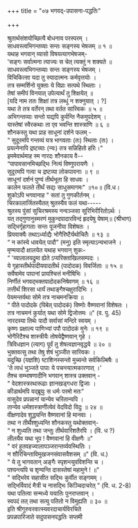 +++
title = "०७ भगवद्-उपासना-पद्धतिः"

+++
  
श्रुतार्थसंशयोच्छित्यै बोधनाय परस्परम् ।  
साधवस्त्वभिगन्तव्याः सन्तः सङ्गस्य भेषजम् ॥ १ ॥  
यथाह भगवान् व्यासो विषयत्यागभेषजम्-  
'सङ्गः सर्वात्मना त्याज्यः स चेत् त्यक्तुं न शक्यते ॥  
साधवस्त्वभिगन्तव्याः सन्तः सङ्गस्य भेषजम् ।  
विचिकित्सा यदा तु स्यादात्मनः कर्मवृत्तयोः ।  
तत्र सम्मर्शिनो युक्ताः ये विप्राः सत्पथे स्थिताः ।  
तेषां समीपं विनयात् उपेत्यार्थं तु शिक्षयेत् ॥  
\[यदि नाम ततः शिक्षां तत्र लब्धुं न शक्नुयात् । ?\]  
यथा ते तत्र वर्तेरन् तथा वर्तत सात्त्विकः ॥ ५ ॥  
अभिगन्तव्याः सन्तो यद्यपि कुर्वन्ति नैकमुपदेशम् ।  
यास्तेषां स्वैरकथाः ता एव भवन्ति शास्त्राणि ॥ ६ ॥  
शौनकस्तु यथा प्राह साधूनां दर्शने फलम् -  
“ सुदूरमपि गन्तव्यं यत्र भागवताः (तः) स्थिताः (तः) ।  
प्रयत्नेनापि द्रष्टव्याः (न्यः) तत्र सन्निहितो हरिः।"  
इममेवार्थमाह स्म नारदः शौनकाय वै--  
“पापावसानमिच्छद्भिः नित्यं विष्णुपरायणैः ।  
सुदूरमपि गत्वा च द्रष्टव्या लोकपावनाः ॥ ९ ॥  
साधूनां दर्शनं पुण्यं तीर्थभूता हि साधवः ।  
कालेन फलते तीर्थं सद्यः साधुसमागमः" ॥१०॥ (वि.ध।  
शुकोऽपि भगवानाह " सतां तु गुणकीर्तनम् ।  
चिरकालार्जितस्यैतत् श्रुतस्यैव फलं यथा-----  
श्रुतस्य पुंसां सुचिरश्रमस्य नन्वञ्जसा सूरिभिरीरितोऽर्थः ।  
यत् तद्गुणानुस्मरणं मुकुन्दपादारविन्दं हृदयेषु येषाम्॥ (श्रीभाग)  
सद्भिर्गृहागताः सन्तः पूजनीया विशेषतः ।  
प्रियवाक्यैः तथाऽर्ध्याद्यैः भोगैरिष्टैर्यथोचितैः ॥ १३ ॥  
“ न कांस्ये धावयेत् पादौ” (मनु) इति स्मृत्याऽन्यभाजने ।  
मृण्मयादौ क्षालयेत यथाह भगवान् शुकः-  
“ 'व्यालालयद्रुमा ह्येते ऽप्यरिक्ताखिलसम्पदः ।  
ये गृहास्तीर्थपादीयपादतीर्थ (पादोदक) विवर्जिताः ॥ १५ ॥  
सर्वेषामेव पापानां प्रायश्चित्तं मनीषिभिः ।  
निर्णीतं भगवद्भक्तपादोदकनिषेवणम् ॥ १६ ॥  
तत्तीर्थं शिरसा धार्यं तथाङ्गैश्चक्षुरादिभिः ।  
पेयमन्तर्यथा सोमे तत्र नाचमनक्रिया ॥  
“ पीते पादोदके (पिबेत् पादोदकं) विष्णोः वैष्णवानां विशेषतः ।  
तत्र नाचमनं कुर्यात् यथा सोमे द्विजोत्तमः ॥" (व. पु. 45)  
नारदस्या तिथेः पादौ सर्वासां मन्दिरे स्वयम् ।  
कृष्णः प्रक्षाल्य पाणिभ्यां पपौ पादोदकं मुनेः ॥ १९ ॥  
भोगैरिटैश्च शास्त्रीयैः तोषयेद्वैष्णवान् गृहे ।  
त्रिविधज्ञान (त्याग) पूर्वं तु शेषत्वज्ञानवृद्धये ॥ २० ॥  
भुक्तवत्सु तथा तेषु शेषं भुञ्जीत सात्त्विकः ।  
यदुच्छि (यज्ञशि) ष्टाशिनस्सन्तो मुच्यन्ते सर्वकिल्बिषैः ॥  
'ते त्वधं भुञ्जते पापाः ये पचन्त्यात्मकारणात् ।'  
तैश्च सम्भाषणादीनि भगवान् शास्त्र उक्तवान् -  
" वेदशास्त्ररथारूढाः ज्ञानखड्गधरा द्विजाः ।  
कीडार्थमपि यद्ब्रूयुः स धर्मः परमो मतः”  
वासुदेव प्रपन्नानां यान्येव चरितान्यपि ।  
तान्येव धर्मशास्त्राणीत्येवं वेदविदो विदुः ॥ २४ ॥  
वीक्षणादेव शुद्ध्यन्ति वैष्णवानां हि मानवाः ।  
तथा न तीर्थैश्शुध्यन्ति शौनकस्तु यथोक्तवान्-  
“ न शुध्यति तथा जन्तुः तीर्थवारिशतैरपि । (वि. ध ?)  
लीलयैव यथा भूप ! वैष्णवानां हि वीक्षणैः ॥"  
" वरं हुतवहज्वालापञ्जरान्तर्व्यवस्थितिः ।  
न शौरिचिन्ताविमुखजनसंवासवैशसम् ॥" (वि. ध.)  
" ये तु भागवतान् अङ्गैः स्पृशन्त्युपविशन्ति च ।  
पश्यन्त्यपि च शृण्वन्ति दासस्तेषां महामुने ! ॥"  
" सद्भिरेव सहासीत सद्भिः कुर्वीत सङ्गमम् ।  
सद्भिर्विवादं मैत्री च नासद्भिः किञ्चिदाचरेत् ” (वि. ध. 2-8)  
यथा पतित्वा सन्मध्ये ययातिः पुनराप्तवान् ।  
स्वपदं तत् तथा सत्यु पतितो न विमुह्यति ॥ ३० ॥  
इति श्रीगुरुवरवात्स्यवरदाचार्यविरचिते  
प्रपन्नपारिजाते सदुपासनपद्धतिः सप्तमी  